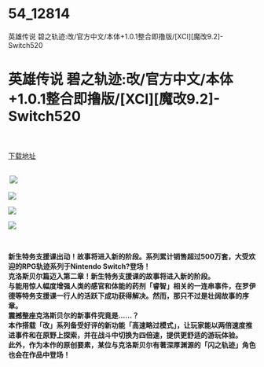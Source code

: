# 54_12814
英雄传说 碧之轨迹:改/官方中文/本体+1.0.1整合即撸版/[XCI][魔改9.2]-Switch520
# 英雄传说 碧之轨迹:改/官方中文/本体+1.0.1整合即撸版/[XCI][魔改9.2]-Switch520
 <br/></br>
[下载地址](https://www.switch520.cc/article/12814 "下载地址")
<br/></br>

<p><strong>&nbsp;<img src="https://www.switch520.cc/muke_img/upload_art_editor_20210424-1_bd274b89ff6c080b61e7d5f146dab876.jpg"> </strong></p>
<p><strong><img src="https://www.switch520.cc/muke_img/upload_art_editor_20210424-1_bb86dd8a7046271d1091db6498a7e988.jpg"></strong></p>
<p><strong><img src="https://www.switch520.cc/muke_img/upload_art_editor_20210424-1_cf226f4a1e7b2715e4ba5f717b29b1c6.jpg"></strong></p>
<p><strong><img src="https://www.switch520.cc/muke_img/upload_art_editor_20210424-1_a2434b42b71d2ce4696d64da7959bd08.jpg"></strong></p>
<p>&nbsp;</p>
<p><strong>新生特务支援课出动！故事将进入新的阶段。系列累计销售超过500万套，大受欢迎的RPG轨迹系列于Nintendo Switch?登场！</strong><br>
<strong>克洛斯贝尔篇迈入第二章！新生特务支援课的故事将进入新的阶段。</strong><br>
<strong>与能用惊人幅度增强人类的感官和体能的药剂「睿智」相关的一连串事件，在罗伊德等特务支援课一行人的活跃下成功获得解决。然而，那只不过是壮阔故事的序章。</strong><br>
<strong>震撼整座克洛斯贝尔的新事件究竟是……？</strong><br>
<strong>本作搭载「改」系列备受好评的新功能「高速略过模式」，让玩家能以两倍速度推进事件和在原野上探索，并在战斗中切换为四倍速，提供更舒适的游玩体验。</strong><br>
<strong>此外，作为本作的原创要素，某位与克洛斯贝尔有著深厚渊源的「闪之轨迹」角色也会在作品中登场！</strong></p>
<p><strong>&nbsp;</strong></p>
